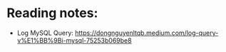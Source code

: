 # Reading notes:
- Log MySQL Query: https://dongnguyenltqb.medium.com/log-query-v%E1%BB%9Bi-mysql-75253b069be8